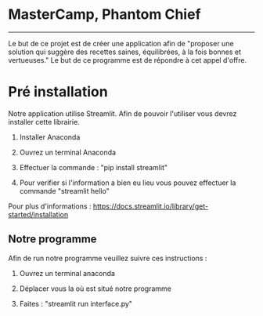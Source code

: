 # MasterCamp, Phantom Chief
***
Le but de ce projet est de créer une application afin de "proposer une solution qui suggère des recettes saines, équilibrées, à la fois bonnes et vertueuses."
Le but de ce programme est de répondre à cet appel d'offre.

# Pré installation

Notre application utilise Streamlit. Afin de pouvoir l'utiliser vous devrez installer cette librairie.

1. Installer Anaconda

2. Ouvrez un terminal Anaconda

3. Effectuer la commande : "pip install streamlit"

4. Pour verifier si l'information a bien eu lieu vous pouvez effectuer la commande "streamlit hello"

Pour plus d'informations : https://docs.streamlit.io/library/get-started/installation

## Notre programme

Afin de run notre programme veuillez suivre ces instructions :

1. Ouvrez un terminal anaconda

2. Déplacer vous la où est situé notre programme

3. Faites : "streamlit run interface.py"
